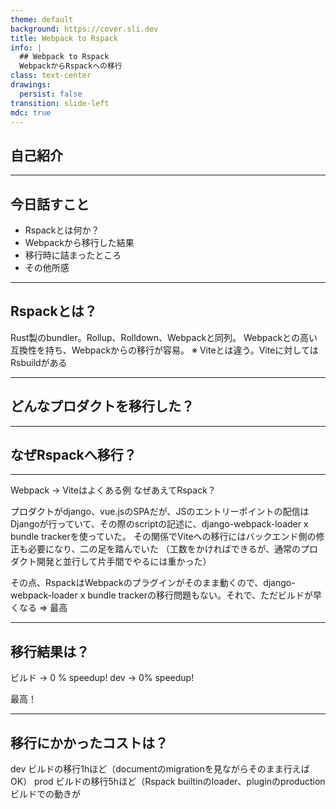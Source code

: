 ```yaml
---
theme: default
background: https://cover.sli.dev
title: Webpack to Rspack
info: |
  ## Webpack to Rspack
  WebpackからRspackへの移行
class: text-center
drawings:
  persist: false
transition: slide-left
mdc: true
---
```




## 自己紹介

---

## 今日話すこと
- Rspackとは何か？
- Webpackから移行した結果
- 移行時に詰まったところ
- その他所感

---

## Rspackとは？
Rust製のbundler。Rollup、Rolldown、Webpackと同列。
Webpackとの高い互換性を持ち、Webpackからの移行が容易。
※ Viteとは違う。Viteに対してはRsbuildがある

---

## どんなプロダクトを移行した？

---

## なぜRspackへ移行？

---

Webpack -> Viteはよくある例
なぜあえてRspack？

プロダクトがdjango、vue.jsのSPAだが、JSのエントリーポイントの配信はDjangoが行っていて、その際のscriptの記述に、django-webpack-loader x bundle trackerを使っていた。
その関係でViteへの移行にはバックエンド側の修正も必要になり、二の足を踏んでいた
（工数をかければできるが、通常のプロダクト開発と並行して片手間でやるには重かった）

その点、RspackはWebpackのプラグインがそのまま動くので、django-webpack-loader x bundle trackerの移行問題もない。それで、ただビルドが早くなる
=> 最高

---

## 移行結果は？

ビルド -> 0 % speedup!
dev -> 0% speedup!

最高！

---

## 移行にかかったコストは？

dev ビルドの移行1hほど（documentのmigrationを見ながらそのまま行えばOK）
prod ビルドの移行5hほど（Rspack builtinのloader、pluginのproductionビルドでの動きが
